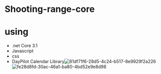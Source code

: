 # Shooting-range-core
# using 
- .net Core 3.1
- Javascript 
- css 
- DayPilot Calendar Library![81df71f6-28d5-4c24-b517-8e9929f2a226](https://user-images.githubusercontent.com/78031951/150734431-9b8ecdce-bd65-44d4-bec6-79ff91e80685.png)
![fe28d8fd-30ac-46a1-ba80-4bd52e9e8d98](https://user-images.githubusercontent.com/78031951/150734435-c2ffe201-4cde-4e15-9625-8f3c27856182.png)

